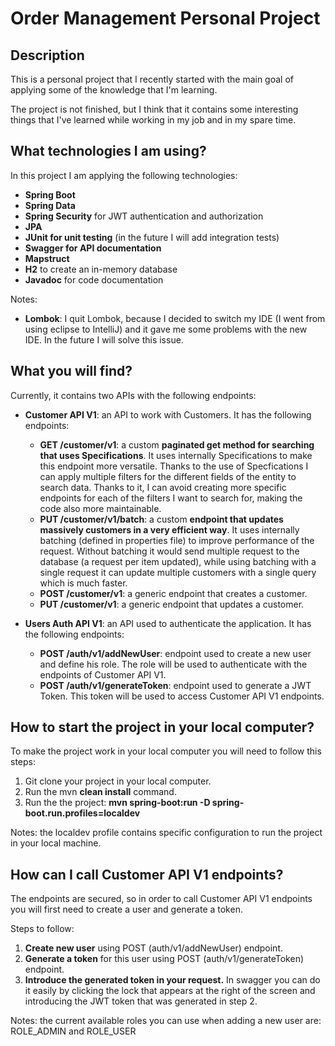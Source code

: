 # Order Management Personal Project
## Description
This is a personal project that I recently started with the main goal of applying some of the knowledge that I'm learning.

The project is not finished, but I think that it contains some interesting things that I've learned while working in my job and in my spare time.

## What technologies I am using?

In this project I am applying the following technologies:
- **Spring Boot** 
- **Spring Data**
- **Spring Security** for JWT authentication and authorization
- **JPA**
- **JUnit for unit testing** (in the future I will add integration tests)
- **Swagger for API documentation**
- **Mapstruct**
- **H2** to create an in-memory database
- **Javadoc** for code documentation

Notes:
- **Lombok**: I quit Lombok, because I decided to switch my IDE (I went from using eclipse to IntelliJ) and it gave me some problems with the new IDE. In the future I will solve this issue.


## What you will find?

Currently, it contains two APIs with the following endpoints:

- **Customer API V1**: an API to work with Customers. It has the following endpoints:
  - **GET /customer/v1**: a custom **paginated get method for searching that uses Specifications**. It uses internally Specifications to make this endpoint more versatile. Thanks to the use of Specfications I can apply multiple filters for the different fields of the entity to search data. Thanks to it, I can avoid creating more specific endpoints for each of the filters I want to search for, making the code also more maintainable.
  - **PUT /customer/v1/batch**: a custom **endpoint that updates massively customers in a very efficient way**. It uses internally batching (defined in properties file) to improve performance of the request. Without batching it would send multiple request to the database (a request per item updated), while using batching with a single request it can update multiple customers with a single query which is much faster.
  - **POST /customer/v1**: a generic endpoint that creates a customer.
  - **PUT /customer/v1**: a generic endpoint that updates a customer.

- **Users Auth API V1**: an API used to authenticate the application. It has the following endpoints:
  - **POST /auth/v1/addNewUser**: endpoint used to create a new user and define his role. The role will be used to authenticate with the endpoints of Customer API V1.
  - **POST /auth/v1/generateToken**: endpoint used to generate a JWT Token. This token will be used to access Customer API V1 endpoints.

## How to start the project in your local computer?

To make the project work in your local computer you will need to follow this steps:

1. Git clone your project in your local computer.
2. Run the mvn **clean install** command.
3. Run the the project: **mvn spring-boot:run -D spring-boot.run.profiles=localdev**

Notes: the localdev profile contains specific configuration to run the project in your local machine.

## How can I call Customer API V1 endpoints?

The endpoints are secured, so in order to call Customer API V1 endpoints you will first need to create a user and generate a token.

Steps to follow:

1. **Create new user** using POST (auth/v1/addNewUser) endpoint.
2. **Generate a token** for this user using POST (auth/v1/generateToken) endpoint.
3. **Introduce the generated token in your request.** In swagger you can do it easily by clicking the lock that appears at the right of the screen and introducing the JWT token that was generated in step 2.

Notes: the current available roles you can use when adding a new user are: ROLE_ADMIN and ROLE_USER
